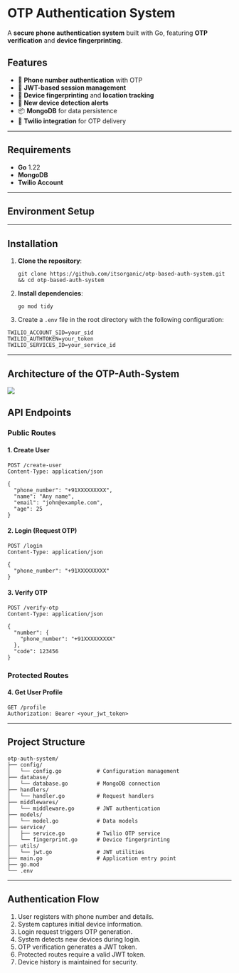 
# OTP Authentication System

A **secure phone authentication system** built with Go, featuring **OTP verification** and **device fingerprinting**.

## Features
- 📱 **Phone number authentication** with OTP
- 🔐 **JWT-based session management**
- 📍 **Device fingerprinting** and **location tracking**
- 🚨 **New device detection alerts**
- 📦 **MongoDB** for data persistence
- 🔄 **Twilio integration** for OTP delivery

---

## Requirements
- **Go** 1.22
- **MongoDB**
- **Twilio Account**

---

## Environment Setup
---

## Installation

1. **Clone the repository**:
    ```plaintext
    git clone https://github.com/itsorganic/otp-based-auth-system.git && cd otp-based-auth-system
    ```

2. **Install dependencies**:
    ```plaintext
    go mod tidy
    ```
3. Create a `.env` file in the root directory with the following configuration:

```plaintext
TWILIO_ACCOUNT_SID=your_sid
TWILIO_AUTHTOKEN=your_token
TWILIO_SERVICES_ID=your_service_id
```
---

## Architecture of the OTP-Auth-System 
<img src="https://github.com/ItsOrganic/OTP-Based-Auth-System/assets/diagram.png" align="center">

## API Endpoints

### Public Routes

#### 1. Create User
```plaintext
POST /create-user
Content-Type: application/json

{
  "phone_number": "+91XXXXXXXXX",
  "name": "Any name",
  "email": "john@example.com",
  "age": 25
}
```

#### 2. Login (Request OTP)
```plaintext
POST /login
Content-Type: application/json

{
  "phone_number": "+91XXXXXXXXX"
}
```

#### 3. Verify OTP
```plaintext
POST /verify-otp
Content-Type: application/json

{
  "number": {
    "phone_number": "+91XXXXXXXXX"
  },
  "code": 123456
}
```

### Protected Routes

#### 4. Get User Profile
```plaintext
GET /profile
Authorization: Bearer <your_jwt_token>
```

---

## Project Structure

```plaintext
otp-auth-system/
├── config/
│   └── config.go           # Configuration management
├── database/
│   └── database.go         # MongoDB connection
├── handlers/
│   └── handler.go          # Request handlers
├── middlewares/
│   └── middleware.go       # JWT authentication
├── models/
│   └── model.go            # Data models
├── service/
│   ├── service.go          # Twilio OTP service
│   └── fingerprint.go      # Device fingerprinting
├── utils/
│   └── jwt.go              # JWT utilities
├── main.go                 # Application entry point
├── go.mod
└── .env
```

---

## Authentication Flow

1. User registers with phone number and details.
2. System captures initial device information.
3. Login request triggers OTP generation.
4. System detects new devices during login.
5. OTP verification generates a JWT token.
6. Protected routes require a valid JWT token.
7. Device history is maintained for security.

